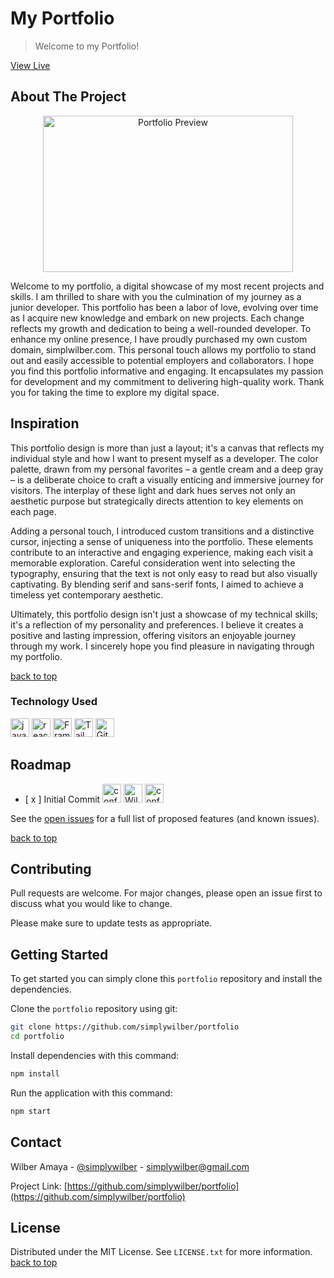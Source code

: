 # My Portfolio

<a name="readme-top"></a>

> Welcome to my Portfolio!

<a href="https://www.simplywilber.com">View Live</a>

## About The Project

<p style="text-align: center;">
<Image src="" width="400" height="250" alt="Portfolio Preview"/>
</p>
Welcome to my portfolio, a digital showcase of my most recent projects and skills. I am thrilled to share with you the culmination of my journey as a junior developer. This portfolio has been a labor of love, evolving over time as I acquire new knowledge and embark on new projects. Each change reflects my growth and dedication to being a well-rounded developer. To enhance my online presence, I have proudly purchased my own custom domain, simplwilber.com. This personal touch allows my portfolio to stand out and easily accessible to potential employers and collaborators. I hope you find this portfolio informative and engaging. It encapsulates my passion for development and my commitment to delivering high-quality work. Thank you for taking the time to explore my digital space.

## Inspiration 


This portfolio design is more than just a layout; it's a canvas that reflects my individual style and how I want to present myself as a developer. The color palette, drawn from my personal favorites – a gentle cream and a deep gray – is a deliberate choice to craft a visually enticing and immersive journey for visitors. The interplay of these light and dark hues serves not only an aesthetic purpose but strategically directs attention to key elements on each page.

Adding a personal touch, I introduced custom transitions and a distinctive cursor, injecting a sense of uniqueness into the portfolio. These elements contribute to an interactive and engaging experience, making each visit a memorable exploration. Careful consideration went into selecting the typography, ensuring that the text is not only easy to read but also visually captivating. By blending serif and sans-serif fonts, I aimed to achieve a timeless yet contemporary aesthetic.

Ultimately, this portfolio design isn't just a showcase of my technical skills; it's a reflection of my personality and preferences. I believe it creates a positive and lasting impression, offering visitors an enjoyable journey through my work. I sincerely hope you find pleasure in navigating through my portfolio.

<a href="#readme-top">back to top</a>

### Technology Used

<div>
<Image src="https://user-images.githubusercontent.com/25181517/117447155-6a868a00-af3d-11eb-9cfe-245df15c9f3f.png" width="30px" height="30px" alt="javascript logo"/> 
<Image src="https://user-images.githubusercontent.com/25181517/183897015-94a058a6-b86e-4e42-a37f-bf92061753e5.png" width="30px" height="30px" alt="react logo"/>
<Image src="https://media.giphy.com/media/v1.Y2lkPTc5MGI3NjExcGxvdm9paWMzOTlsOG01bnRhcnE0MjRiM3Z5c29yY2syZTU1bWRsciZlcD12MV9pbnRlcm5hbF9naWZfYnlfaWQmY3Q9cw/v1H8vbLlWAjSUAEkG5/giphy.gif" width="30px" height="30px" alt="Framer motion logo"/>
<Image src="https://user-images.githubusercontent.com/25181517/202896760-337261ed-ee92-4979-84c4-d4b829c7355d.png" width="30px" height="30px" alt="TailwindCSS logo"/>
<Image src="https://user-images.githubusercontent.com/25181517/192108372-f71d70ac-7ae6-4c0d-8395-51d8870c2ef0.png" width="30px" height="30px" alt="Git logo"/>
</div>

## Roadmap
<div>
<ul>
    <li>
        [ x ] Initial Commit
        <Image src="https://media.giphy.com/media/yWI8ycaXuknOpxomyZ/giphy.gif" width="30px" height="30px" alt="confetti"/>
        <Image src="https://media.giphy.com/media/7Q7fYv7rIVQ7rvXpgB/giphy.gif" width="30px" height="30px" alt="Wilber Celebrating"/>
        <Image src="https://media.giphy.com/media/yWI8ycaXuknOpxomyZ/giphy.gif" width="30px" height="30px" alt="confetti"/>
    </li>
</ul>
</div>

See the [open issues](https://github.com/simplywilber/portfolio/issues) for a full list of proposed features (and known issues).

<a href="#readme-top">back to top</a>

## Contributing

Pull requests are welcome. For major changes, please open an issue first
to discuss what you would like to change.

Please make sure to update tests as appropriate.

## Getting Started

To get started you can simply clone this `portfolio` repository and install the dependencies.

Clone the `portfolio` repository using git:

```bash
git clone https://github.com/simplywilber/portfolio
cd portfolio
```

Install dependencies with this command:

```bash
npm install
```

Run the application with this command:

```bash
npm start
```

## Contact

Wilber Amaya - [@simplywilber](https://instagram.com/simplywilber) - simplywilber@gmail.com

Project Link: [https://github.com/simplywilber/portfolio](https://github.com/simplywilber/portfolio)

## License

Distributed under the MIT License. See `LICENSE.txt` for more information. 
<a href="#readme-top">back to top</a>

